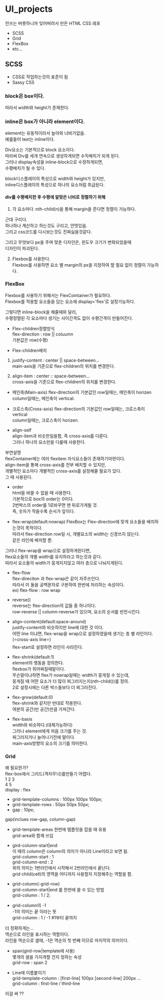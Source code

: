 # UI_projects

안쓰는 버릇하니까 잊어버려서 만든 HTML CSS 레포
- SCSS
- Grid
- FlexBox
- etc...

## SCSS
- CSS로 작업하는것의 표준이 됨  
- Sassy CSS


### block은 box이다.   
따라서 width와 height가 존재한다.   

### inline은 box가 아니라 element이다.   
element는 유동적이라서 높아와 너비가없음.     
예를들어 text는 inline이다.   

Div요소는 기본적으로 block 요소이다.   
따라써 Div를 세개 연속으로 생성하게되면 수직배치가 되게 된다.   
그러나 display속성을 inline-block으로 수정하게되면,   
수평배치가 될 수 있다.   

block디스플레이의 특성으로 width와 height가 있지만,   
inline디스플레이의 특성으로 하나의 요소처럼 취급된다.   

#### div를 수평배치한 후 수평에 알맞은 너비로 정렬하기 위해
1. 각 요소마다 :nth-child(n)을 통해 margin을 준다면 정렬이 가능하다.   

근데 구리다.   
하나하나 계산하고 하는것도 구리고, 안멋있음.   
그리고 css코드를 다시보는것도 진짜싫을것같다.   

그리고 무엇보다 px을 주며 맞춘 디자인은, 윈도우 크기가 변화되었을때   
디자인이 파괴된다.   

2. Flexbox를 사용한다.   
Flexbox를 사용하면 요소 별 margin의 px을 지정하여 할 필요 없이 정렬이 가능하다.   

### FlexBox
Flexbox를 사용하기 위해서는 FlexCointainer가 필요하다.   
Flexbox를 적용할 요소들을 담는 요소에 display='flex'로 설정가능하다.   

그렇다면 inline-block을 해줄때와 달리,   
수평정렬된 각 요소마다 생기는 사이간격도 없이 수평간격이 만들어진다.

- Flex-children정렬방식    
flex-direction : row || coluumn   
기본값은 row(수평)   

- Flex-children배치
1. justify-content : center || space-between...   
main-axis을 기준으로 flex-children의 위치를 변경한다.   

2. align-item : center :: space-between...   
cross-axis을 기준으로 flex-children의 위치를 변경한다.

- 메인축(Main-axis)
flex-direction의 기본값인 row일때는, 메인축이 horizen   
column일때는, 메인축이 vertical.   

- 크로스축(Cross-axis)
flex-direction의 기본값인 row일때는, 크로스축이 vertical  
column일때는, 크로스축이 horizen.  

- align-self   
align-item과 비슷한일을함, 즉 cross-axis를 다룬다.   
그러나 하나의 요소만을 다룰때 사용한다.   

부연설명   
flexContainer에는 여러 flexitem 자식요소들이 존재하기마련이다.   
align-item을 통해 cross-axis를 전부 배치할 수 있지만,   
개별적인 요소마다 개별적인 cross-axis를 설정해줄 필요가 있다.   
그 때 사용된다.   

- order   
html을 바꿀 수 없을 때 사용한다.   
기본적으로 box의 order는 0이다.   
2번박스의 order를 1로바꾸면 맨 뒤로가게될 것.   
즉, 숫자가 작을수록 순서가 앞이다.   

- flex-wrap(default:nowrap)
FlexBox는 Flex-direction에 맞게 요소들을 배치하는것이 목적이다.   
따라서 flex-direction row일 시, 개별요소의 width는 신경쓰지 않는다.   
같은 라인에 배치할 뿐.   

그러나 flex-wrap을 wrap으로 설정하게된다면,   
flex요소들의 개별 width를 유지하라고 하는것과 같다.   
따라서 요소들의 width가 뭉게지지않고 여러 층으로 나눠지게된다.   

- flex-flow   
flex-direciton 과 flex-wrap은 같이 자주쓰인다.   
따라서 이 둘을 공백문자로 구분하여 한번에 처리하는 속성이다.   
ex) flex-flow : row wrap

- reverse()   
reverse는 flex-direction의 값들 중 하나이다.   
row-reverse || column-reverse가 있으며, 요소의 순서를 반전시킨다.   

- align-content(default:space-around)   
justify-content와 비슷하지만 line에 대한 것 이다.   
어떤 line 이냐면, flex-wrap을 wrap으로 설정하였을때 생기는 층 별 라인이다.(⭐️cross-axis line⭐️)   
flex-start로 설정하면 라인이 사라진다.   

- flex-shrink(default:1)   
element의 행동을 정의한다.   
flexbox가 쥐어짜질때말이다.   
무슨말이냐하면 flex가 nowrap일때는 width가 뭉게질 수 있는데,   
뭉게질 때 어떤 요소가 더 많이 찌그러지는지(nth-child())를 정의.   
2로 설정시에는 다른 박스들보다 더 찌그러진다.   

- flex-grow(default:0)   
flex-shrink와 같지만 반대로 작용한다.   
여분의 공간(빈 공간)만큼 가져간다.   

- flex-basis   
width와 비슷하다.(대체가능하다)   
그러나 element에게 처음 크기를 주는 것.   
찌그러지거나 늘어나기전에 말이다.   
main-axis방향의 요소의 크기를 의미한다.   

### Grid   
왜 필요한가?   
flex-box에서 그리드(격자무늬)를만들기 어렵다.   
1 2 3    
4   5   
display : flex   

- grid-template-columns : 100px 100px 100px;
- grid-template-rows : 50px 50px 50px;
- gap : 10px;   

gap(inclues row-gap, column-gap)   

- grid-template-areas
한번에 템플릿을 잡을 때 유용   
grid-area와 함께 쓰임   

- gird-column-start|end   
이 때의 column은 column의 의미가 아니라 Line이라고 보면 됨.   
grid-column-start : 1   
grid-column-end : 2   
위의 의미는 1번라인에서 시작해서 2번라인에서 끝난다.   
grid child(cell)의 영역을 어디까지 사용할지 지정해주는 역할을 함.   

- grid-column(-grid-row)   
grid-column-start|end 를 한번에 쓸 수 있는 방법   
grid-column : 1 / 2;   

- grid-column의 -1   
-1의 의미는 끝 이라는 뜻   
grid-column : 1 / -1 #1부터 끝까지   

더 정확하게는...   
역순으로 라인을 표시하는 역할이다.   
라인을 역순으로 셀때, -1은 역순의 첫 번째 이므로 마지막의 의미이다.   
- span(gird-row|template에 사용)   
몇개의 셀을 가지게할 건지 정하는 속성   
grid-row : span 2   

- Line에 이름붙이기   
grid-template-column : [first-line] 100px [second-line] 200px ...   
grid-column : first-line / third-line   

이걸 써 ??   



